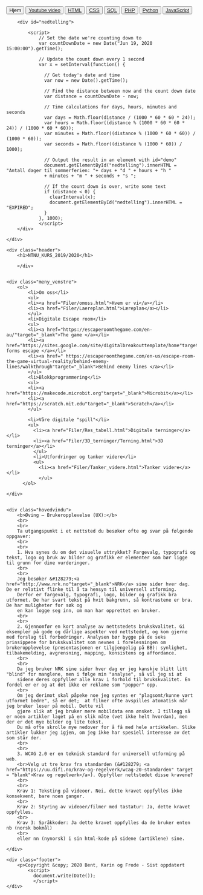 <!DOCTYPE html> <!-- Holder med referanse i hht HTML5 standard -->
<html lang="no">
<head>
    <meta name="author" content="#">
    <meta charset="UTF-8">

<title>Startsiden</title> <!-- Tittel på HTML filen min i nettleservinduet-->

<!-- Koblingen til .css filen (stilarket) mitt -->
<link href="minstil.css" rel="stylesheet" type="text/css">
<meta name="viewport" content="width=device-width, initial-scale=1">


</head>

<body>

<main>
    <div class="meny_topp">
        <button type="button" class="button button-grey">Hjem</button>
        <button type="button" class="button button-grey"><a href="http://www.youtube.com/channel/UCFB7G96aSKQjiRxnOyjffuQ"target="_blank">Youtube video</a></button>
        <button type="button" class="button button-grey"><a href="https://www.w3schools.com/html/default.asp"target="_blank">HTML</a></button>
        <button type="button" class="button button-grey"><a href="https://www.w3schools.com/css/default.asp"target="_blank">CSS</a></button>
        <button type="button" class="button button-grey"><a href="https://www.w3schools.com/sql/default.asp"target="_blank">SQL</a></button>
        <button type="button" class="btn btn-defult"><a href="https://www.w3schools.com/php/default.asp"target="_blank">PHP</a></button>
        <button type="button" class="button button-grey"><a href="https://www.w3schools.com/python/default.asp" target="_blank">Python</a></button>
        <button type="button" class="button button-grey"><a href="https://www.w3schools.com/js/default.asp" target="_blank">JavaScript</a></button>
    
        <div id="nedtelling"> 
        
            <script>
                // Set the date we're counting down to
                var countDownDate = new Date("Jun 19, 2020 15:00:00").getTime();
                
                // Update the count down every 1 second
                var x = setInterval(function() {
                
                  // Get today's date and time
                  var now = new Date().getTime();
                    
                  // Find the distance between now and the count down date
                  var distance = countDownDate - now;
                    
                  // Time calculations for days, hours, minutes and seconds
                  var days = Math.floor(distance / (1000 * 60 * 60 * 24));
                  var hours = Math.floor((distance % (1000 * 60 * 60 * 24)) / (1000 * 60 * 60));
                  var minutes = Math.floor((distance % (1000 * 60 * 60)) / (1000 * 60));
                  var seconds = Math.floor((distance % (1000 * 60)) / 1000);
                    
                  // Output the result in an element with id="demo"
                  document.getElementById("nedtelling").innerHTML = "Antall dager til sommerferien: "+ days + "d " + hours + "h "
                  + minutes + "m " + seconds + "s ";
                    
                  // If the count down is over, write some text 
                  if (distance < 0) {
                    clearInterval(x);
                    document.getElementById("nedtelling").innerHTML = "EXPIRED";
                  }
                }, 1000);
                </script>
        </div>

    </div>

    <div class="header">
        <h1>NTNU_KURS_2019/2020</h1>
        
        </div>
    
    
    <div class="meny_venstre">
        <ol>
            <li>Om oss</li>
            <ul>
            <li><a href="Filer/omoss.html">Hvem er vi</a></li>
            <li><a href="Filer/Laereplan.html">Læreplan</a></li>
            </ul>
            <li>Digitale Escape room</li>
            <ul>
            <li><a href="https://escaperoomthegame.com/en-au/"target="_blank">The game </a></li>
            <li><a href="https://sites.google.com/site/digitalbreakouttemplate/home"target="_blank">Google forms escape </a></li>
            <li><a href=" https://escaperoomthegame.com/en-us/escape-room-the-game-virtual-reality/behind-enemy-lines/walkthrough"target="_blank">Behind enemy lines </a></li>     
            </ul>
            <li>Blokkprogrammering</li>
            <ul>
            <li><a href="https://makecode.microbit.org"target="_blank">Microbit</a></li>
            <li><a href="https://scratch.mit.edu"target="_blank">Scratch</a></li>
            </ul>
           
            <li>Våre digitale "spill"</li>
            <ul>
              <li><a href="Filer/Res_tabell.html">Digitale terninger</a></li>
              <li><a href="Filer/3D_terninger/Terning.html">3D terninger</a></li>
              </ul>
              <li>Utfordringer og tanker videre</li>
              <ul>
                <li><a href="Filer/Tanker_videre.html">Tanker videre</a></li>
                </ul>
          </ol>
        
    </div>
       
    
    <div class="hovedvindu">
        <b>Øving – Brukeropplevelse (UX):</b>
        <br>
        <br>
        Ta utgangspunkt i et nettsted du besøker ofte og svar på følgende oppgaver:
        <br>
        <br>
        1. Hva synes du om det visuelle uttrykket? Fargevalg, typografi og tekst, logo og bruk av bilder og grafikk er elementer som bør ligge til grunn for dine vurderinger.
        <br>
        <br>
        Jeg besøker &#128279;<a href="http://www.nrk.no"target="_blank">NRK</a> sine sider hver dag. De er relativt flinke til å ta hensyn til universell utforming.
        Derfor er fargevalg, typografi, logo, bilder og grafikk bra utformet. De har svart tekst på hvit bakgrunn, så kontrastene er bra. De har muligheter for søk og 
        en kan logge seg inn, om man har opprettet en bruker. 
        <br>
        <br>
        2. Gjennomfør en kort analyse av nettstedets brukskvalitet. Gi eksempler på gode og dårlige aspekter ved nettstedet, og kom gjerne med forslag til forbedringer. Analysen bør bygge på de seks prinsippene for brukskvalitet som nevnes i forelesningen om brukeropplevelse (presentasjonen er tilgjengelig på BB): synlighet, tilbakemelding, avgrensning, mapping, konsistens og affordance.
        <br>
        <br>
        Da jeg bruker NRK sine sider hver dag er jeg kanskje blitt litt "blind" for manglene, men i følge min "analyse", så vil jeg si at 
        sidene deres oppfyller alle krav i forhold til brukskvalitet. En fordel er er og at det ikke er reklame som "popper" opp.
        <br>
        Om jeg derimot skal påpeke noe jeg syntes er "plagsomt/kunne vært utformet bedre", så er det;  at filmer ofte avspilles atomatisk når jeg bruker leser på mobil. Dette vil 
        gjøre slik at jeg bruker mere mobildata enn ønsket. I tillegg så er noen artikler laget på en slik måte (vet ikke helt hvordan), men der er det mye bilder og lite tekst. 
        Du må ofte skrolle mye nedover for å få med hele artikkelen. Slike artikler lukker jeg igjen, om jeg ikke har spesiell interesse av det som står der.
        <br>
        <br>
        3. WCAG 2.0 er en teknisk standard for universell utforming på web. 
        <br>Velg ut tre krav fra standarden (&#128279; <a href="https://uu.difi.no/krav-og-regelverk/wcag-20-standarden" target = "blank">Krav og regelverk</a>). Oppfyller nettstedet disse kravene?
        <br>
        <br>
        Krav 1: Teksting på videoer. Nei, dette kravet oppfylles ikke konsekvent, bare noen ganger.
        <br>
        Krav 2: Styring av videoer/filmer med tastatur: Ja, dette kravet oppfylles.
        <br>
        Krav 3: Språkkoder: Ja dette kravet oppfylles da de bruker enten nb (norsk bokmål) 
        <br>
        eller nn (nynorsk) i sin html-kode på sidene (artiklene) sine.
        
    </div>

    <div class="footer">
        <p>Copyright &copy; 2020 Bent, Karin og Frode - Sist oppdatert
            <script>
              document.write(Date());
              </script>
    </div>
</main>

<!-- Slutt på body og HTML -->
</body>
</html>
